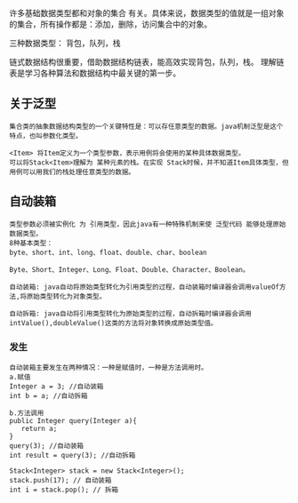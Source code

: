 许多基础数据类型都和对象的集合 有关。具体来说，数据类型的值就是一组对象的集合，所有操作都是：添加，删除，访问集合中的对象。

三种数据类型：
背包，队列，栈

链式数据结构很重要，借助数据结构链表，能高效实现背包，队列，栈。
理解链表是学习各种算法和数据结构中最关键的第一步。

## 关于泛型
```text
集合类的抽象数据结构类型的一个关键特性是：可以存任意类型的数据。java机制泛型是这个特点，也叫参数化类型。

<Item> 将Item定义为一个类型参数，表示用例将会使用的某种具体数据类型。
可以将Stack<Item>理解为 某种元素的栈。在实现 Stack时候，并不知道Item具体类型，但用例可以用我们的栈处理任意类型的数据。
```

## 自动装箱
```text
类型参数必须被实例化 为 引用类型，因此java有一种特殊机制来使 泛型代码 能够处理原始数据类型。
8种基本类型：
byte、short、int、long、float、double、char、boolean

Byte、Short、Integer、Long、Float、Double、Character、Boolean。

自动装箱: java自动将原始类型转化为引用类型的过程，自动装箱时编译器会调用valueOf方法,将原始类型转化为对象类型。

自动拆箱: java自动将引用类型转化为原始类型的过程，自动拆箱时编译器会调用intValue(),doubleValue()这类的方法将对象转换成原始类型值。
```

### 发生
```text
自动装箱主要发生在两种情况：一种是赋值时，一种是方法调用时。
a.赋值
Integer a = 3; //自动装箱
int b = a; //自动拆箱

b.方法调用
public Integer query(Integer a){
   return a;
}
query(3); //自动装箱
int result = query(3); //自动拆箱

Stack<Integer> stack = new Stack<Integer>();
stack.push(17); // 自动装箱
int i = stack.pop(); // 拆箱
```